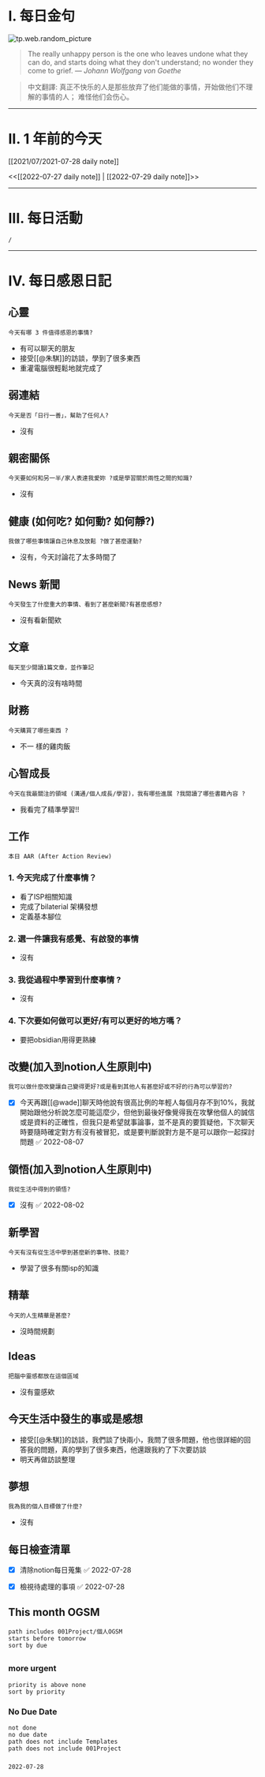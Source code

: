 # I. 每日金句
![tp.web.random_picture](https://images.unsplash.com/photo-1657475903248-894ca1376f20?crop=entropy&cs=tinysrgb&fit=crop&fm=jpg&h=1080&ixid=MnwxfDB8MXxyYW5kb218MHx8fHx8fHx8MTY1OTAwOTc1Mw&ixlib=rb-1.2.1&q=80&w=1920) <br>
> The really unhappy person is the one who leaves undone what they can do, and starts doing what they don't understand; no wonder they come to grief.
> — <cite>Johann Wolfgang von Goethe</cite>

>中文翻譯:
>真正不快乐的人是那些放弃了他们能做的事情，开始做他们不理解的事情的人； 难怪他们会伤心。
---

# II. 1 年前的今天
[[2021/07/2021-07-28 daily note]]

<<[[2022-07-27 daily note]] | [[2022-07-29 daily note]]>>

---
# III. 每日活動
```ActivityHistory
/

```

---
# IV. 每日感恩日記
## 心靈
```note-brown
今天有哪 3 件值得感恩的事情?
```
- 有可以聊天的朋友
- 接受[[@朱騏]]的訪談，學到了很多東西
- 重灌電腦很輕鬆地就完成了

## 弱連結
```note-brown
今天是否「日行一善」，幫助了任何人?
```
- 沒有

## 親密關係
```note-brown
今天要如何和另一半/家人表達我愛妳 ?或是學習關於兩性之間的知識?
```
- 沒有

## 健康 (如何吃? 如何動? 如何靜?)
```note-brown
我做了哪些事情讓自己休息及放鬆 ?做了甚麼運動?
```
- 沒有，今天討論花了太多時間了

## News 新聞
```note-brown
今天發生了什麼重大的事情、看到了甚麼新聞?有甚麼感想?
```
- 沒有看新聞欸

## 文章
```note-brown
每天至少閱讀1篇文章，並作筆記
```
- 今天真的沒有啥時間

## 財務
```note-brown
今天購買了哪些東西 ?
```
- 不一 樣的雞肉飯

## 心智成長
```note-brown
今天在我最關注的領域 (溝通/個人成長/學習)，我有哪些進展 ?我閱讀了哪些書籍內容 ?
```
- 我看完了精準學習!!

## 工作
```note-brown
本日 AAR (After Action Review)
```

### 1. 今天完成了什麼事情？ 
- 看了ISP相關知識
- 完成了bilaterial 架構發想
- 定義基本腳位

### 2. 選一件讓我有感覺、有啟發的事情 
- 沒有

### 3. 我從過程中學習到什麼事情 ? 
- 沒有

### 4. 下次要如何做可以更好/有可以更好的地方嗎？
- 要把obsidian用得更熟練

## 改變(加入到notion人生原則中)
```note-brown
我可以做什麼改變讓自己變得更好?或是看到其他人有甚麼好或不好的行為可以學習的?
```
- [x] 今天再跟[[@wade]]聊天時他說有很高比例的年輕人每個月存不到10%，我就開始跟他分析說怎麼可能這麼少，但他到最後好像覺得我在攻擊他個人的誠信或是資料的正確性，但我只是希望就事論事，並不是真的要質疑他，下次聊天時要隨時確定對方有沒有被冒犯，或是要判斷說對方是不是可以跟你一起探討問題 ✅ 2022-08-07

## 領悟(加入到notion人生原則中)
```note-brown
我從生活中得到的領悟?
```
- [x] 沒有 ✅ 2022-08-02

## 新學習
```note-brown
今天有沒有從生活中學到甚麼新的事物、技能?
```
- 學習了很多有關isp的知識


## 精華
```note-brown
今天的人生精華是甚麼?
```
- 沒時間規劃

## Ideas
```note-brown
把腦中靈感都放在這個區域
```
- 沒有靈感欸

## 今天生活中發生的事或是感想
- 接受[[@朱騏]]的訪談，我們談了快兩小，我問了很多問題，他也很詳細的回答我的問題，真的學到了很多東西，他還跟我約了下次要訪談
- 明天再做訪談整理

## 夢想
```note-brown
我為我的個人目標做了什麼?
```
- 沒有

## 每日檢查清單
- [x] 清除notion每日蒐集 ✅ 2022-07-28
- [x] 檢視待處理的事項 ✅ 2022-07-28
 

## This month OGSM 
```
path includes 001Project/個人OGSM
starts before tomorrow
sort by due
```

##  
### more urgent
```
priority is above none
sort by priority
```
### No Due Date
```
not done
no due date
path does not include Templates
path does not include 001Project
```

### 

```
2022-07-28
```

